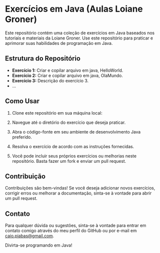 # Exercícios em Java (Aulas Loiane Groner)

Este repositório contém uma coleção de exercícios em Java baseados nos tutoriais e materiais da Loiane Groner. Use este repositório para praticar e aprimorar suas habilidades de programação em Java.

## Estrutura do Repositório

- **Exercício 1:** Criar e copilar arquivo em java, HelloWorld.
- **Exercício 2:** Criar e copilar arquivo em java, OlaMundo.
- **Exercício 3:** Descrição do exercício 3.
- ...

## Como Usar

1. Clone este repositório em sua máquina local:

2. Navegue até o diretório do exercício que deseja praticar.

3. Abra o código-fonte em seu ambiente de desenvolvimento Java preferido.

4. Resolva o exercício de acordo com as instruções fornecidas.

5. Você pode incluir seus próprios exercícios ou melhorias neste repositório. Basta fazer um fork e enviar um pull request.

## Contribuição

Contribuições são bem-vindas! Se você deseja adicionar novos exercícios, corrigir erros ou melhorar a documentação, sinta-se à vontade para abrir um pull request.

## Contato

Para qualquer dúvida ou sugestões, sinta-se à vontade para entrar em contato comigo através do meu perfil do GitHub ou por e-mail em caio.piabas@gmail.com.

Divirta-se programando em Java!

